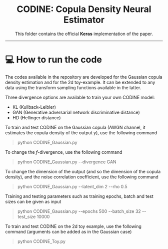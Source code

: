 <div align="center">
  
# CODINE: Copula Density Neural Estimator

This folder contains the official **Keras** implementation of the paper.

</div>

---

# 💻 How to run the code

The codes available in the repository are developed for the Gaussian copula density estimation and for the 2d toy-example. It can be extended to any data using the transform sampling functions available in the latter.

Three divergence options are available to train your own CODINE model:
- KL (Kullback-Leibler)
- GAN (Generative adversarial network discriminative distance)
- HD (Hellinger distance)

To train and test CODINE on the Gaussian copula (AWGN channel, it estimates the copula density of the output y), use the following command
> python CODINE_Gaussian.py

To change the $f$-divergence, use the following command
> python CODINE_Gaussian.py --divergence GAN

To change the dimension of the output (and so the dimension of the copula density), and the noise correlation coefficient, use the following command
> python CODINE_Gaussian.py --latent_dim 2 --rho 0.5

Training and testing parameters such as training epochs, batch and test sizes can be given as input
> python CODINE_Gaussian.py --epochs 500 --batch_size 32 --test_size 10000

To train and test CODINE on the 2d toy example, use the following command (arguments can be added as in the Gaussian case)
> python CODINE_Toy.py

